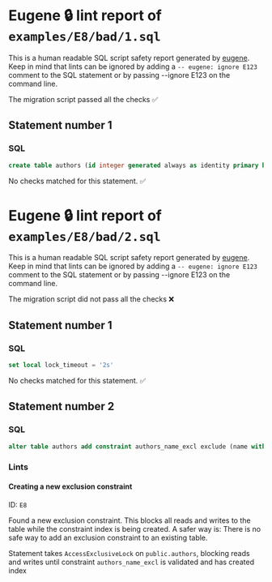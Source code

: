 # Eugene 🔒 lint report of `examples/E8/bad/1.sql`

This is a human readable SQL script safety report generated by [eugene](https://github.com/kaaveland/eugene). Keep in mind that lints can be ignored by adding a `-- eugene: ignore E123` comment to the SQL statement or by passing --ignore E123 on the command line.

The migration script passed all the checks ✅

## Statement number 1

### SQL

```sql
create table authors (id integer generated always as identity primary key, name text not null)
```

No checks matched for this statement. ✅


# Eugene 🔒 lint report of `examples/E8/bad/2.sql`

This is a human readable SQL script safety report generated by [eugene](https://github.com/kaaveland/eugene). Keep in mind that lints can be ignored by adding a `-- eugene: ignore E123` comment to the SQL statement or by passing --ignore E123 on the command line.

The migration script did not pass all the checks ❌

## Statement number 1

### SQL

```sql
set local lock_timeout = '2s'
```

No checks matched for this statement. ✅

## Statement number 2

### SQL

```sql
alter table authors add constraint authors_name_excl exclude (name with =)
```

### Lints

#### Creating a new exclusion constraint

ID: `E8`

Found a new exclusion constraint. This blocks all reads and writes to the table while the constraint index is being created. A safer way is: There is no safe way to add an exclusion constraint to an existing table.

Statement takes `AccessExclusiveLock` on `public.authors`, blocking reads and writes until constraint `authors_name_excl` is validated and has created index

